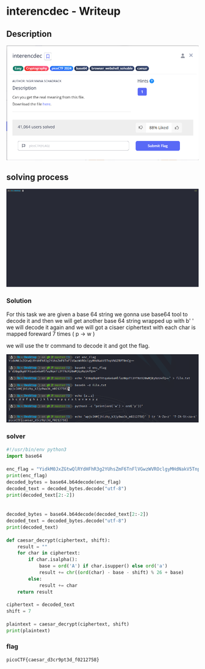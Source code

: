 # interencdec - Writeup

## Description

![Alt text](img/1.png)

## solving process

![Alt text](gif/interencdec.gif)

### Solution

For this task we are given a base 64 string we gonna use base64 tool to decode it and then we will get another base 64 string wrapped up with b' ' we will decode it again and we will got a cisaer ciphertext with each char is mapped foreward 7 times ( p -> w )

we will use the tr command to decode it and got the flag.

![Alt text](img/2.png)

### solver

```python
#!/usr/bin/env python3
import base64

enc_flag = "YidkM0JxZGtwQlRYdHFhR3g2YUhsZmF6TnFlVGwzWVROclgyMHdNakV5TnpVNGZRPT0nCg=="
print(enc_flag)
decoded_bytes = base64.b64decode(enc_flag)
decoded_text = decoded_bytes.decode("utf-8")
print(decoded_text[2:-2])


decoded_bytes = base64.b64decode(decoded_text[2:-2])
decoded_text = decoded_bytes.decode("utf-8")
print(decoded_text)

def caesar_decrypt(ciphertext, shift):
    result = ""
    for char in ciphertext:
        if char.isalpha():
            base = ord('A') if char.isupper() else ord('a')
            result += chr((ord(char) - base - shift) % 26 + base)
        else:
            result += char
    return result

ciphertext = decoded_text
shift = 7

plaintext = caesar_decrypt(ciphertext, shift)
print(plaintext)

```

### flag

```
picoCTF{caesar_d3cr9pt3d_f0212758}
```
